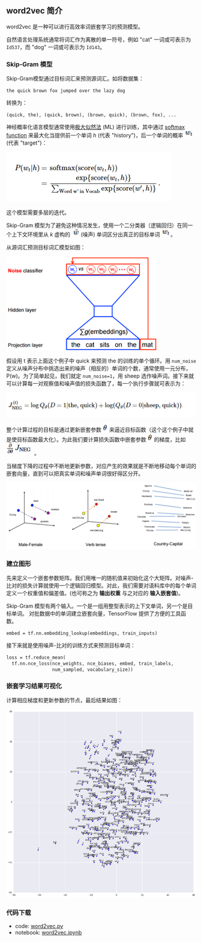 ## word2vec 简介
word2vec 是一种可以进行高效率词嵌套学习的预测模型。

自然语言处理系统通常将词汇作为离散的单一符号，例如 "cat" 一词或可表示为  `Id537`，而 "dog" 一词或可表示为 `Id143`。

### Skip-Gram 模型
Skip-Gram模型通过目标词汇来预测源词汇。如将数据集：

```
the quick brown fox jumped over the lazy dog
```

转换为：

```
(quick, the), (quick, brown), (brown, quick), (brown, fox), ...
```

神经概率化语言模型通常使用[极大似然法](https://en.wikipedia.org/wiki/Maximum_likelihood) (ML) 进行训练，其中通过 [softmax function](https://en.wikipedia.org/wiki/Softmax_function) 来最大化当提供前一个单词 *h* (代表 "history")，后一个单词的概率 ![](../img/vr1.png) (代表 "target")：

![](../img/vr2.png)

这个模型需要多层的迭代。

Skip-Gram 模型为了避免这种情况发生，使用一个二分类器（逻辑回归）在同一个上下文环境里从 *k* 虚构的 ![](../img/rw5.png) (噪声) 单词区分出真正的目标单词 ![](../img/vr1.png)。

从源词汇预测目标词汇模型如图：

 <img src="../img/nce-nplm.png" width = "400"/>

假设用 t 表示上面这个例子中 quick 来预测 the 的训练的单个循环。用 `num_noise` 定义从噪声分布中挑选出来的噪声（相反的）单词的个数，通常使用一元分布，P(w)。为了简单起见，我们就定 `num_noise=1`，用 sheep 选作噪声词。接下来就可以计算每一对观察值和噪声值的损失函数了，每一个执行步骤就可表示为：

![](../img/vr4.png)
 
整个计算过程的目标是通过更新嵌套参数 ![](../img/theta.png) 来逼近目标函数（这个这个例子中就是使目标函数最大化）。为此我们要计算损失函数中嵌套参数 ![](../img/theta.png) 的梯度，比如 ![](../img/vr5.png) 。

当梯度下降的过程中不断地更新参数，对应产生的效果就是不断地移动每个单词的嵌套向量，直到可以把真实单词和噪声单词很好得区分开。

<img src="../img/linear-relationships.png" width = "600"/>

### 建立图形
先来定义一个嵌套参数矩阵。我们用唯一的随机值来初始化这个大矩阵。对噪声-比对的损失计算就使用一个逻辑回归模型。对此，我们需要对语料库中的每个单词定义一个权重值和偏差值。(也可称之为 **输出权重** 与之对应的 **输入嵌套值**)。

Skip-Gram 模型有两个输入。一个是一组用整型表示的上下文单词，另一个是目标单词。
对批数据中的单词建立嵌套向量，TensorFlow 提供了方便的工具函数。

```
embed = tf.nn.embedding_lookup(embeddings, train_inputs)
```

接下来就是使用噪声-比对的训练方式来预测目标单词：

```
loss = tf.reduce_mean(
  tf.nn.nce_loss(nce_weights, nce_biases, embed, train_labels,
                 num_sampled, vocabulary_size))
```


### 嵌套学习结果可视化
计算相应梯度和更新参数的节点，最后结果如图：

![](../img/tsne.png)

### 代码下载
- code: [word2vec.py](../Code/word2vec.py)
- notebook: [word2vec.ipynb](../Notebook/word2vec.ipynb)